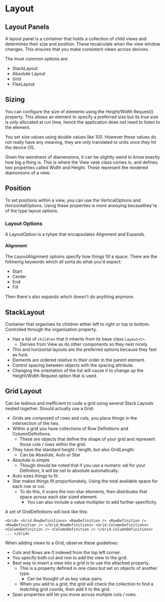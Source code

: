 # Layout 

## Layout Panels

A layout panel is a container that holds a collection of child views and determines their size and position. These recalculate when the view window changes. This ensures that you make consistent views across devices. 

The most common options are: 

- StackLayout
- Absolute Layout
- Grid
- FlexLayout

## Sizing

You can configure the size of elements using the Height/Width Request() property. This allows an element to specify a preferred size but its true size is only allocated at run time, hence the application does not need to listen to the element.

You set size values using double values like 100. However these values do not really have any meaning, they are only translated to units once they hit the device OS. 

Given the weirdness of diamensions, it can be slightly weird to know exactly how big a thing is. This is where the View vase class comes in, and defines two properties called Width and Height. These represent the rendered diamonsons of a view. 

## Position

To set positions within a view, you can use the VerticalOptions and HorizontalOptions. Using these properties is more annoying becauethey're of the type layout options.

### Layout Options

A LayoutOption is a tyhpe that encapsulates Alignment and Expands. 

#### Alignment

The LayoutAlignment optoins specify how things fill a space. There are the following keywords which all sorta do what you'd expect:

- Start
- Center
- End
- Fill

Then there's also expands which doesn't do anything anymore.

## StackLayout

 Container that organises its children either left to right or top to bottom. Controlled through the organisation property.

- Has a list of `children` that it inherits from its base class `Layout<t>`. 
    - Derives from View as do other components so they nest nicely.
- This and horizontal layouts are the preferred options because they fast as fuck.
- Elements are ordered relative to their order in the parent element.
- Control spacing between objects with the spacing attribute.
- Changing the orientation of the list will cause it to change up the Height/Width Request option that is used.


## Grid Layout

Can be tedious and inefficient to code a grid using several Stack Layouts nested together. Should actually use a Grid:

- Grids are composed of rows and cols, you place things in the intersection of the two.
- Within a grid you have collections of Row Definitions and ColumnDefinitions.
    - These are objects that define the shape of your grid and represent those cols / rows within the grid.
- They have the standard height / length, but also GridLength:
    - Can be Absolute, Auto or Star
- Absolute is simple.
    - Though should be noted that if you use a numeric val for your Definition, it will be set to absolute automatically.
- Auto sizes things to fit.
- Star makes things fit proportionately. Using the total available space for each row or col.
    - To do this, it scans the non-star elements, then distributes that space across each star sized element.
        - You can also include a value multiplier to add further specificity.

A set of GridDefinitions will look like this: 

`<Grid>
    <Grid.RowDefinitions>
        <RowDefinition />
        <RowDefinition />
        <RowDefinition />
    </Grid.RowDefinitions>
    <Grid.ColumnDefinitions>
        <ColumnDefinition />
        <ColumnDefinition />
    </Grid.ColumnDefinitions>
    ...
</Grid>`

When adding views to a Grid, observe these guidelines:

- Cols and Rows are 0 indexed from the top left corner.
- You specify both col and row to add the view to the grid.
- Best way to insert a view into a grid is to use the attached property.
    - This is a property defined in one class but set on objects of another type. 
        - Can be thought of as key value pairs. 
    - When you add to a grid, the grid will check the collection to find a matching grid coords, then add it to the grid.
- Span properties will let you move across multiple cols / rows.
